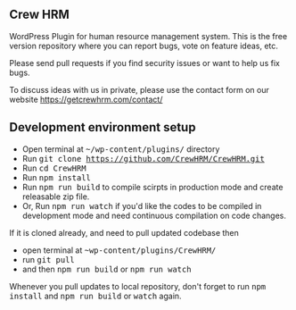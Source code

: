 ## Crew HRM

WordPress Plugin for human resource management system. This is the free version repository where you can report bugs, vote on feature ideas, etc.

Please send pull requests if you find security issues or want to help us fix bugs.

To discuss ideas with us in private, please use the contact form on our website https://getcrewhrm.com/contact/

## Development environment setup
- Open terminal at <kbd>~/wp-content/plugins/</kbd> directory
- Run <kbd>git clone https://github.com/CrewHRM/CrewHRM.git</kbd>
- Run <kbd>cd CrewHRM</kbd>
- Run <kbd>npm install</kbd>
- Run <kbd>npm run build</kbd> to compile scirpts in production mode and create releasable zip file.
- Or, Run <kbd>npm run watch</kbd> if you'd like the codes to be compiled in development mode and need continuous compilation on code changes.

If it is cloned already, and need to pull updated codebase then 
- open terminal at <kbd>~wp-content/plugins/CrewHRM/</kbd>
- run <kbd>git pull</kbd> 
- and then <kbd>npm run build</kbd> or <kbd>npm run watch</kbd>

Whenever you pull updates to local repository, don't forget to run <kbd>npm install</kbd> and <kbd>npm run build</kbd> or <kbd>watch</kbd> again.
